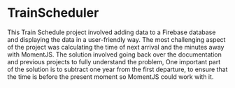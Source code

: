# TrainScheduler

This Train Schedule project involved adding data to a Firebase database and displaying the data in a user-friendly way. The most challenging aspect of the project was calculating the time of next arrival and the minutes away with MomentJS. The solution involved going back over the documentation and previous projects to fully understand the problem, One important part of the solution is to subtract one year from the first departure, to ensure that the time is before the present moment so MomentJS could work with it.
